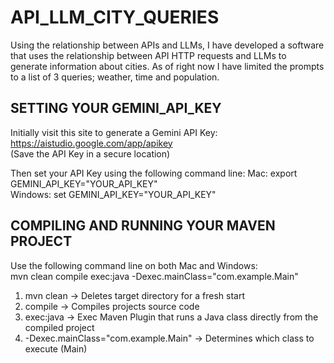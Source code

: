 # API_LLM_CITY_QUERIES
Using the relationship between APIs and LLMs, I have developed a software that uses the relationship between API HTTP requests and LLMs to generate information about cities. As of right now I have limited the prompts to a list of 3 queries; weather, time and population.

## SETTING YOUR GEMINI_API_KEY
Initially visit this site to generate a Gemini API Key: https://aistudio.google.com/app/apikey <br>
(Save the API Key in a secure location)

Then set your API Key using the following command line:
Mac: export GEMINI_API_KEY="YOUR_API_KEY" <br>
Windows: set GEMINI_API_KEY="YOUR_API_KEY"

## COMPILING AND RUNNING YOUR MAVEN PROJECT
Use the following command line on both Mac and Windows: <br>
mvn clean compile exec:java -Dexec.mainClass="com.example.Main"

1. mvn clean -> Deletes target directory for a fresh start
2. compile -> Compiles projects source code
3. exec:java -> Exec Maven Plugin that runs a Java class directly from the compiled project
4. -Dexec.mainClass="com.example.Main" -> Determines which class to execute (Main) 
